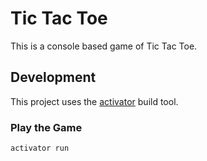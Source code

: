 Tic Tac Toe
===========
This is a console based game of Tic Tac Toe.

Development
-----------
This project uses the [activator](https://www.lightbend.com/activator/download) build tool.

### Play the Game
`activator run`
